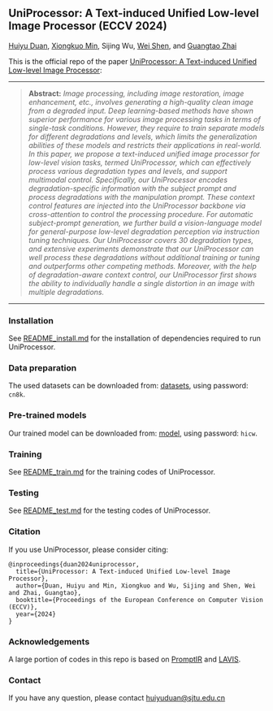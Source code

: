 ## UniProcessor: A Text-induced Unified Low-level Image Processor (ECCV 2024)

[Huiyu Duan](https://scholar.google.com/citations?user=r0bRaCMAAAAJ&hl=en), [Xiongkuo Min](https://scholar.google.com/citations?user=91sjuWIAAAAJ&hl=en&oi=ao), Sijing Wu, [Wei Shen](https://scholar.google.com/citations?user=Ae2kRCEAAAAJ&hl=en&oi=ao), and [Guangtao Zhai](https://scholar.google.com/citations?user=E6zbSYgAAAAJ&hl=en&oi=ao)

This is the official repo of the paper [UniProcessor: A Text-induced Unified Low-level Image Processor](https://www.arxiv.org/abs/2407.20928):

<hr />

> **Abstract:** *Image processing, including image restoration, image enhancement, etc., involves generating a high-quality clean image from a degraded input. Deep learning-based methods have shown superior performance for various image processing tasks in terms of single-task conditions. However, they require to train separate models for different degradations and levels, which limits the generalization abilities of these models and restricts their applications in real-world. In this paper, we propose a text-induced unified image processor for low-level vision tasks, termed UniProcessor, which can effectively process various degradation types and levels, and support multimodal control. Specifically, our UniProcessor encodes degradation-specific information with the subject prompt and process degradations with the manipulation prompt. These context control features are injected into the UniProcessor backbone via cross-attention to control the processing procedure. For automatic subject-prompt generation, we further build a vision-language model for general-purpose low-level degradation perception via instruction tuning techniques. Our UniProcessor covers 30 degradation types, and extensive experiments demonstrate that our UniProcessor can well process these degradations without additional training or tuning and outperforms other competing methods. Moreover, with the help of degradation-aware context control, our UniProcessor first shows the ability to individually handle a single distortion in an image with multiple degradations.* 
<hr />


### Installation
See [README_install.md](README_install.md) for the installation of dependencies required to run UniProcessor.

### Data preparation
The used datasets can be downloaded from: [datasets](https://pan.sjtu.edu.cn/web/share/7abe8c86a5fc534842eefb926c36e4b8), using password: `cn8k`.

### Pre-trained models
Our trained model can be downloaded from: [model](https://pan.sjtu.edu.cn/web/share/6bc57c1b6b3e43f0ea9d4f42c654417a), using password: `hicw`.

### Training
See [README_train.md](README_train.md) for the training codes of UniProcessor.

### Testing
See [README_test.md](README_test.md) for the testing codes of UniProcessor.

### Citation
If you use UniProcessor, please consider citing:
```
@inproceedings{duan2024uniprocessor,
  title={UniProcessor: A Text-induced Unified Low-level Image Processor},
  author={Duan, Huiyu and Min, Xiongkuo and Wu, Sijing and Shen, Wei and Zhai, Guangtao},
  booktitle={Proceedings of the European Conference on Computer Vision (ECCV)},
  year={2024}
}
```

### Acknowledgements
A large portion of codes in this repo is based on [PromptIR](https://github.com/va1shn9v/PromptIR) and [LAVIS](https://github.com/salesforce/LAVIS).

### Contact
If you have any question, please contact huiyuduan@sjtu.edu.cn
